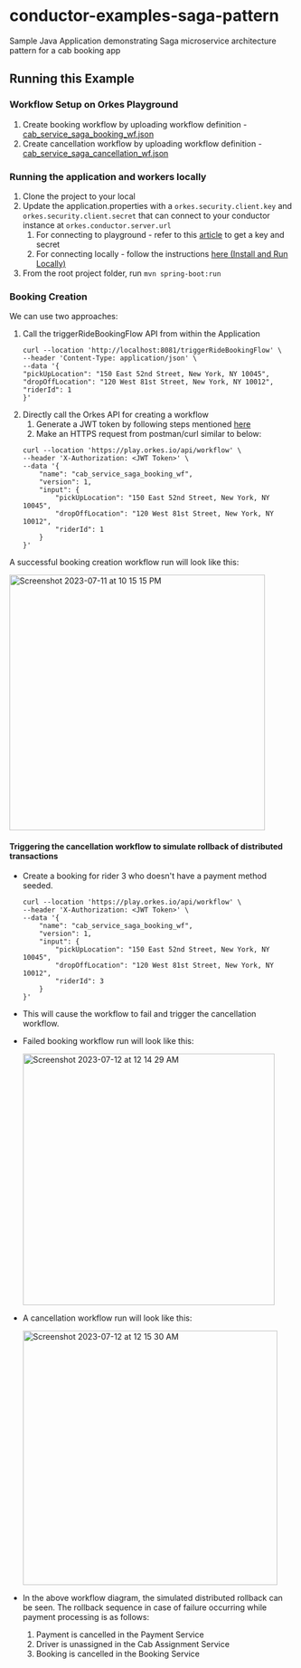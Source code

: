 # conductor-examples-saga-pattern
Sample Java Application demonstrating Saga microservice architecture pattern for a cab booking app

## Running this Example

### Workflow Setup on Orkes Playground
1. Create booking workflow by uploading workflow definition - [cab_service_saga_booking_wf.json](src/main/resources/cab_service_saga_booking_wf.json)
2. Create cancellation workflow by uploading workflow definition - [cab_service_saga_cancellation_wf.json](src/main/resources/cab_service_saga_cancellation_wf.json)

### Running the application and workers locally

1. Clone the project to your local
2. Update the application.properties with a `orkes.security.client.key` and `orkes.security.client.secret` that can connect to your conductor instance at `orkes.conductor.server.url`
    1. For connecting to playground - refer to this [article](https://orkes.io/content/how-to-videos/access-key-and-secret) to get a key and secret
    2. For connecting locally - follow the instructions [here (Install and Run Locally)](https://orkes.io/content/get-orkes-conductor)
3. From the root project folder, run `mvn spring-boot:run`

### Booking Creation

We can use two approaches:
1. Call the triggerRideBookingFlow API from within the Application
   ```
   curl --location 'http://localhost:8081/triggerRideBookingFlow' \
   --header 'Content-Type: application/json' \
   --data '{
   "pickUpLocation": "150 East 52nd Street, New York, NY 10045",
   "dropOffLocation": "120 West 81st Street, New York, NY 10012",
   "riderId": 1
   }'
   ```
2. Directly call the Orkes API for creating a workflow
   1. Generate a JWT token by following steps mentioned [here](https://orkes.io/content/access-control-and-security/applications#generating-token)
   2. Make an HTTPS request from postman/curl similar to below:
   ```
   curl --location 'https://play.orkes.io/api/workflow' \
   --header 'X-Authorization: <JWT Token>' \
   --data '{
       "name": "cab_service_saga_booking_wf",
       "version": 1,
       "input": {
           "pickUpLocation": "150 East 52nd Street, New York, NY 10045",
           "dropOffLocation": "120 West 81st Street, New York, NY 10012",
           "riderId": 1
       }
   }'
   ```
   
A successful booking creation workflow run will look like this:

<img width="452" alt="Screenshot 2023-07-11 at 10 15 15 PM" src="https://github.com/conductor-sdk/conductor-examples-saga-pattern/assets/127052609/4db84807-25c2-42e3-83bd-e15340d19a79">

#### Triggering the cancellation workflow to simulate rollback of distributed transactions

* Create a booking for rider 3 who doesn't have a payment method seeded.
   ```
   curl --location 'https://play.orkes.io/api/workflow' \
   --header 'X-Authorization: <JWT Token>' \
   --data '{
       "name": "cab_service_saga_booking_wf",
       "version": 1,
       "input": {
           "pickUpLocation": "150 East 52nd Street, New York, NY 10045",
           "dropOffLocation": "120 West 81st Street, New York, NY 10012",
           "riderId": 3
       }
   }'
   ```

* This will cause the workflow to fail and trigger the cancellation workflow.
* Failed booking workflow run will look like this:

    <img width="445" alt="Screenshot 2023-07-12 at 12 14 29 AM" src="https://github.com/conductor-sdk/conductor-examples-saga-pattern/assets/127052609/06c6ec04-1784-4916-ba63-0c03e5af43bc">


* A cancellation workflow run will look like this:

    <img width="450" alt="Screenshot 2023-07-12 at 12 15 30 AM" src="https://github.com/conductor-sdk/conductor-examples-saga-pattern/assets/127052609/37406ad6-f3e8-426d-898e-fe42768fc6d6">

* In the above workflow diagram, the simulated distributed rollback can be seen. The rollback sequence in case of failure occurring while payment processing is as follows:
  1. Payment is cancelled in the Payment Service
  2. Driver is unassigned in the Cab Assignment Service
  3. Booking is cancelled in the Booking Service
